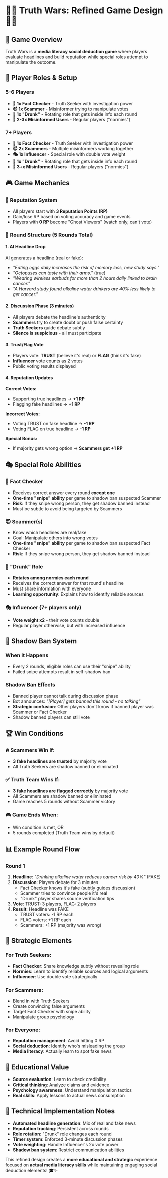 # 🕵️‍♂️ Truth Wars: Refined Game Design 🕵️‍♀️

## 🎯 **Game Overview**
Truth Wars is a **media literacy social deduction game** where players evaluate headlines and build reputation while special roles attempt to manipulate the outcome.

## 👥 **Player Roles & Setup**

### **5-6 Players**
- **🧠 1x Fact Checker** - Truth Seeker with investigation power
- **😈 1x Scammer** - Misinformer trying to manipulate votes  
- **🧍 1x "Drunk"** - Rotating role that gets inside info each round
- **🧍 2-3x Misinformed Users** - Regular players ("normies")

### **7+ Players** 
- **🧠 1x Fact Checker** - Truth Seeker with investigation power
- **😈 2x Scammers** - Multiple misinformers working together
- **🎭 1x Influencer** - Special role with double vote weight
- **🧍 1x "Drunk"** - Rotating role that gets inside info each round  
- **🧍 3+x Misinformed Users** - Regular players ("normies")

## 🎮 **Game Mechanics**

### **🌟 Reputation System**
- All players start with **3 Reputation Points (RP)**
- Gain/lose RP based on voting accuracy and game events
- Players with **0 RP** become "Ghost Viewers" (watch only, can't vote)

### **📰 Round Structure (5 Rounds Total)**

#### **1. AI Headline Drop**
AI generates a headline (real or fake):
- *"Eating eggs daily increases the risk of memory loss, new study says."*
- *"Octopuses can taste with their arms."* (true)
- *"Wearing wireless earbuds for more than 2 hours daily linked to brain cancer."*
- *"A Harvard study found alkaline water drinkers are 40% less likely to get cancer."*

#### **2. Discussion Phase (3 minutes)**
- All players debate the headline's authenticity
- **Scammers** try to create doubt or push false certainty
- **Truth Seekers** guide debate subtly  
- **Silence is suspicious** - all must participate

#### **3. Trust/Flag Vote**
- Players vote: **TRUST** (believe it's real) or **FLAG** (think it's fake)
- **Influencer** vote counts as 2 votes
- Public voting results displayed

#### **4. Reputation Updates**
**Correct Votes:**
- Supporting true headlines → **+1 RP**
- Flagging fake headlines → **+1 RP**

**Incorrect Votes:**
- Voting TRUST on fake headline → **-1 RP**
- Voting FLAG on true headline → **-1 RP**

**Special Bonus:**
- If majority gets wrong option → **Scammers get +1 RP**

## 🎭 **Special Role Abilities**

### **🧠 Fact Checker**
- Receives correct answer every round **except one**
- **One-time "snipe" ability** per game to shadow ban suspected Scammer
- **Risk**: If they snipe wrong person, they get shadow banned instead
- Must be subtle to avoid being targeted by Scammers

### **😈 Scammer(s)**
- Know which headlines are real/fake
- Goal: Manipulate others into wrong votes
- **One-time "snipe" ability** per game to shadow ban suspected Fact Checker
- **Risk**: If they snipe wrong person, they get shadow banned instead

### **🧍 "Drunk" Role**
- **Rotates among normies each round**
- Receives the correct answer for that round's headline
- Must share information with everyone
- **Learning opportunity**: Explains how to identify reliable sources

### **🎭 Influencer** (7+ players only)
- **Vote weight x2** - their vote counts double
- Regular player otherwise, but with increased influence

## 🚫 **Shadow Ban System**

### **When It Happens**
- Every 2 rounds, eligible roles can use their "snipe" ability
- Failed snipe attempts result in self-shadow ban

### **Shadow Ban Effects**
- Banned player cannot talk during discussion phase
- Bot announces: *"[Player] gets banned this round - no talking"*
- **Strategic confusion**: Other players don't know if banned player was Scammer or Fact Checker
- Shadow banned players can still vote

## 🏆 **Win Conditions**

### **🔥 Scammers Win If:**
- **3 fake headlines are trusted** by majority vote
- All Truth Seekers are shadow banned or eliminated

### **✅ Truth Team Wins If:**
- **3 fake headlines are flagged correctly** by majority vote  
- All Scammers are shadow banned or eliminated
- Game reaches 5 rounds without Scammer victory

### **🎮 Game Ends When:**
- Win condition is met, OR
- 5 rounds completed (Truth Team wins by default)

## 📊 **Example Round Flow**

### **Round 1**
1. **Headline**: *"Drinking alkaline water reduces cancer risk by 40%"* (FAKE)
2. **Discussion**: Players debate for 3 minutes
   - Fact Checker knows it's fake (subtly guides discussion)
   - Scammer tries to convince people it's real
   - "Drunk" player shares source verification tips
3. **Vote**: TRUST: 3 players, FLAG: 2 players
4. **Result**: Headline was FAKE
   - TRUST voters: -1 RP each
   - FLAG voters: +1 RP each  
   - Scammers: +1 RP (majority was wrong)

## 🎯 **Strategic Elements**

### **For Truth Seekers:**
- **Fact Checker**: Share knowledge subtly without revealing role
- **Normies**: Learn to identify reliable sources and logical arguments
- **Influencer**: Use double vote strategically

### **For Scammers:**
- Blend in with Truth Seekers
- Create convincing false arguments
- Target Fact Checker with snipe ability
- Manipulate group psychology

### **For Everyone:**
- **Reputation management**: Avoid hitting 0 RP
- **Social deduction**: Identify who's misleading the group
- **Media literacy**: Actually learn to spot fake news

## 🧠 **Educational Value**

- **Source evaluation**: Learn to check credibility
- **Critical thinking**: Analyze claims and evidence
- **Psychology awareness**: Understand manipulation tactics
- **Real skills**: Apply lessons to actual news consumption

## 🔧 **Technical Implementation Notes**

- **Automated headline generation**: Mix of real and fake news
- **Reputation tracking**: Persistent across rounds
- **Role rotation**: "Drunk" role changes each round
- **Timer system**: Enforced 3-minute discussion phases
- **Vote weighting**: Handle Influencer's 2x vote power
- **Shadow ban system**: Restrict communication abilities

This refined design creates a **more educational and strategic** experience focused on **actual media literacy skills** while maintaining engaging social deduction elements! 🎓✨ 